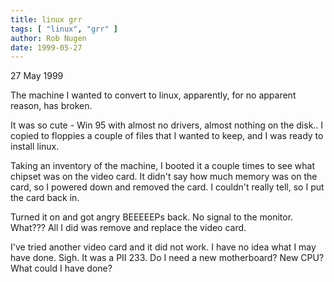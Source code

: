 ```yaml
---
title: linux grr
tags: [ "linux", "grr" ]
author: Rob Nugen
date: 1999-05-27
---
```


<p class=date>27 May 1999</p>

<p>The machine I wanted to convert to linux, apparently, for no apparent reason, has broken.

<p>It was so cute - Win 95 with almost no drivers, almost nothing on the disk..  I copied to floppies a couple of files that I wanted to keep, and I was ready to install linux.  

<p>Taking an inventory of the machine, I booted it a couple times to see what chipset was on the video card.  It didn't say how much memory was on the card, so I powered down and removed the card.  I couldn't really tell, so I put the card back in.

<p>Turned it on and got angry BEEEEEPs back.  No signal to the monitor.  What???  All I did was remove and replace the video card.

<p>I've tried another video card and it did not work.  I have no idea what I may have done.  Sigh.  It was a PII 233.  Do I need a new motherboard?  New CPU?  What could I have done?
